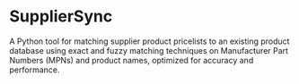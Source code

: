 # SupplierSync
A Python tool for matching supplier product pricelists to an existing product database using exact and fuzzy matching techniques on Manufacturer Part Numbers (MPNs) and product names, optimized for accuracy and performance.
